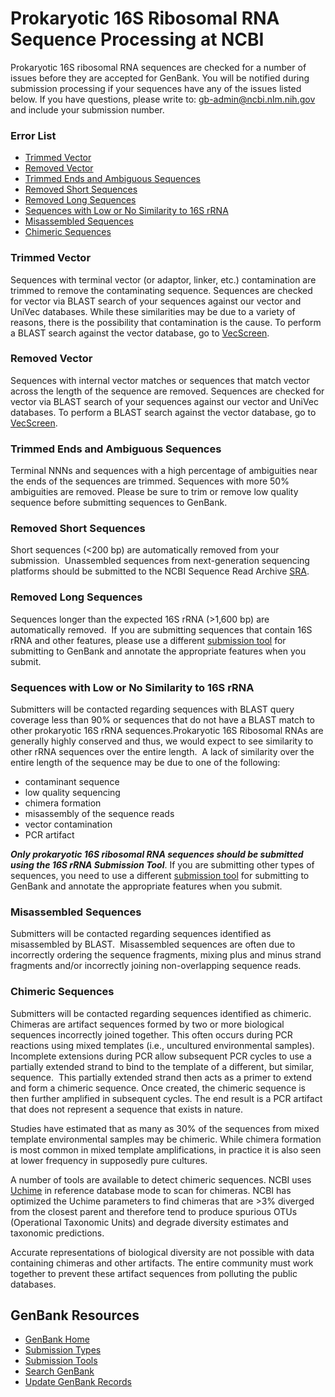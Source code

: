 <meta http-equiv="Content-Type" content="text/html; charset=utf-8">  <meta name="node-id" content="4778"> <meta name="revision-id" content="29021"> <meta name="cms-base-url" content="http://cms.ncbi.nlm.nih.gov"> <meta name="cms-view-url" content="http://cms.ncbi.nlm.nih.gov/genbank/sequencecheck"> <meta name="cms-edit-url" content="http://cms.ncbi.nlm.nih.gov/node/4778/edit"> <meta name="created" content="2015-08-25T09:54:07-04:00"> <meta name="modified" content="2015-08-25T10:12:43-04:00"> <meta name="publication-date" content="2015-08-25T09:53:00-04:00"> <meta name="author" content="yankie"> <meta name="subsite" content="genbank"> <meta name="path" content="genbank/sequencecheck"> <meta name="node-type" content="page"> <meta name="jira-ticket" content=""> <meta name="cms-tags" content="">  <meta name="" content=""> <link type="text/css" rel="stylesheet" href="/core/assets/genbank/css/genbank.css"> <title>sequencecheck</title>

<div class="node clear-block">

<div class="content">

# Prokaryotic 16S Ribosomal RNA Sequence Processing at NCBI

Prokaryotic 16S ribosomal RNA sequences are checked for a number of issues before they are accepted for GenBank. You will be notified during submission processing if your sequences have any of the issues listed below. If you have questions, please write to: [gb-admin@ncbi.nlm.nih.gov](mailto:gb-admin@ncbi.nlm.nih.gov) and include your submission number.

### Error List

*   [Trimmed Vector](#TrimmedVector)
*   [Removed Vector](#RemovedVector)
*   [Trimmed Ends and Ambiguous Sequences](#TrimmedEndsandAmbiguousSequences)
*   [Removed Short Sequences](#RemovedShortSequences)
*   [Removed Long Sequences](#RemovedLongSequences)
*   [Sequences with Low or No Similarity to 16S rRNA](#SequenceswithLoworNoSimilarityto16SrRNA)
*   [Misassembled Sequences](#MisassembledSequences)
*   [Chimeric Sequences](#ChimericSequences)

### Trimmed Vector

Sequences with terminal vector (or adaptor, linker, etc.) contamination are trimmed to remove the contaminating sequence. Sequences are checked for vector via BLAST search of your sequences against our vector and UniVec databases. While these similarities may be due to a variety of reasons, there is the possibility that contamination is the cause. To perform a BLAST search against the vector database, go to [VecScreen](//www.ncbi.nlm.nih.gov/tools/vecscreen).

### Removed Vector

Sequences with internal vector matches or sequences that match vector across the length of the sequence are removed. Sequences are checked for vector via BLAST search of your sequences against our vector and UniVec databases. To perform a BLAST search against the vector database, go to [VecScreen](//www.ncbi.nlm.nih.gov/tools/vecscreen).

### Trimmed Ends and Ambiguous Sequences

Terminal NNNs and sequences with a high percentage of ambiguities near the ends of the sequences are trimmed. Sequences with more 50% ambiguities are removed. Please be sure to trim or remove low quality sequence before submitting sequences to GenBank.

### Removed Short Sequences

Short sequences (<200 bp) are automatically removed from your submission.  Unassembled sequences from next-generation sequencing platforms should be submitted to the NCBI Sequence Read Archive [SRA](//www.ncbi.nlm.nih.gov/sra).

### Removed Long Sequences

Sequences longer than the expected 16S rRNA (>1,600 bp) are automatically removed.  If you are submitting sequences that contain 16S rRNA and other features, please use a different [submission tool](/~/submit) for submitting to GenBank and annotate the appropriate features when you submit.

### Sequences with Low or No Similarity to 16S rRNA

Submitters will be contacted regarding sequences with BLAST query coverage less than 90% or sequences that do not have a BLAST match to other prokaryotic 16S rRNA sequences.Prokaryotic 16S Ribosomal RNAs are generally highly conserved and thus, we would expect to see similarity to other rRNA sequences over the entire length.  A lack of similarity over the entire length of the sequence may be due to one of the following:

*   contaminant sequence
*   low quality sequencing
*   chimera formation
*   misassembly of the sequence reads
*   vector contamination
*   PCR artifact

_**Only prokaryotic 16S ribosomal RNA sequences should be submitted using the 16S rRNA Submission Tool**_. If you are submitting other types of sequences, you need to use a different [submission tool](/~/submit) for submitting to GenBank and annotate the appropriate features when you submit.

### Misassembled Sequences

Submitters will be contacted regarding sequences identified as misassembled by BLAST.  Misassembled sequences are often due to incorrectly ordering the sequence fragments, mixing plus and minus strand fragments and/or incorrectly joining non-overlapping sequence reads.

### Chimeric Sequences

Submitters will be contacted regarding sequences identified as chimeric. Chimeras are artifact sequences formed by two or more biological sequences incorrectly joined together. This often occurs during PCR reactions using mixed templates (i.e., uncultured environmental samples). Incomplete extensions during PCR allow subsequent PCR cycles to use a partially extended strand to bind to the template of a different, but similar, sequence.  This partially extended strand then acts as a primer to extend and form a chimeric sequence. Once created, the chimeric sequence is then further amplified in subsequent cycles. The end result is a PCR artifact that does not represent a sequence that exists in nature.

Studies have estimated that as many as 30% of the sequences from mixed template environmental samples may be chimeric. While chimera formation is most common in mixed template amplifications, in practice it is also seen at lower frequency in supposedly pure cultures.

A number of tools are available to detect chimeric sequences. NCBI uses [Uchime](http://www.drive5.com/usearch/manual/uchime_algo.html) in reference database mode to scan for chimeras. NCBI has optimized the Uchime parameters to find chimeras that are >3% diverged from the closest parent and therefore tend to produce spurious OTUs (Operational Taxonomic Units) and degrade diversity estimates and taxonomic predictions.

Accurate representations of biological diversity are not possible with data containing chimeras and other artifacts. The entire community must work together to prevent these artifact sequences from polluting the public databases.

</div>

</div>

<div id="shared-content-1" nid="1092">

<div class="rightnav">

## GenBank Resources

*   [GenBank Home](/~/)
*   [Submission Types](/~/submit_types)
*   [Submission Tools](/~/submit)
*   [Search GenBank](http://www.ncbi.nlm.nih.gov/nuccore/)
*   [Update GenBank Records](/~/update)

</div>

</div>